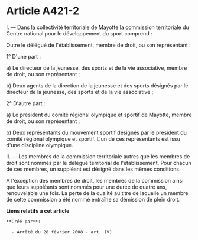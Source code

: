 # Article A421-2

I. ― Dans la collectivité territoriale de Mayotte la commission territoriale du Centre national pour le développement du
sport comprend :

Outre le délégué de l'établissement, membre de droit, ou son représentant :

1° D'une part :

a) Le directeur de la jeunesse, des sports et de la vie associative, membre de droit, ou son représentant ;

b) Deux agents de la direction de la jeunesse et des sports désignés par le directeur de la jeunesse, des sports et de la vie
associative ;

2° D'autre part :

a) Le président du comité régional olympique et sportif de Mayotte, membre de droit, ou son représentant ;

b) Deux représentants du mouvement sportif désignés par le président du comité régional olympique et sportif. L'un de ces
représentants est issu d'une discipline olympique.

II. ― Les membres de la commission territoriale autres que les membres de droit sont nommés par le délégué territorial de
l'établissement. Pour chacun de ces membres, un suppléant est désigné dans les mêmes conditions.

A l'exception des membres de droit, les membres de la commission ainsi que leurs suppléants sont nommés pour une durée de
quatre ans, renouvelable une fois. La perte de la qualité au titre de laquelle un membre de cette commission a été nommé
entraîne sa démission de plein droit.

**Liens relatifs à cet article**

	**Créé par**:

	  - Arrêté du 28 février 2008 - art. (V)

